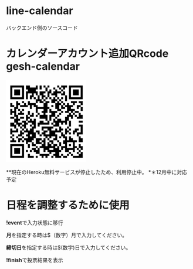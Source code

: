 # line-calendar
バックエンド側のソースコード
# カレンダーアカウント追加QRcode gesh-calendar
![QRコード](./LineQR.png)

**現在のHeroku無料サービスが停止したため、利用停止中。
*＊12月中に対応予定
# 日程を調整するために使用
**!event**で入力状態に移行

**月**を指定する時は$（数字）月で入力してください。

**締切日**を指定する時は$(数字)日で入力してください。

**!finish**で投票結果を表示

